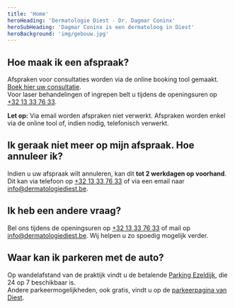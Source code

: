 ```yaml
---
title: 'Home'
heroHeading: 'Dermatologie Diest - Dr. Dagmar Coninx'
heroSubHeading: 'Dagmar Coninx is een dermatoloog in Diest'
heroBackground: 'img/gebouw.jpg'
---
```


## Hoe maak ik een afspraak?
Afspraken voor consultaties worden via de online booking tool gemaakt. [Boek hier uw consultatie](https://agenda.mediris.be/appointments?agenda=bfacbc6e-00f0-436f-83e7-049b756e9255).\
Voor laser behandelingen of ingrepen belt u tijdens de openingsuren op [+32 13 33 76 33](tel:+3213337633).

**Let op:** Via email worden afspraken niet verwerkt. Afspraken worden enkel via de online tool of, indien nodig, telefonisch verwerkt.

## Ik geraak niet meer op mijn afspraak. Hoe annuleer ik?
Indien u uw afspraak wilt annuleren, kan dit **tot 2 werkdagen op voorhand**.
Dit kan via telefoon op [+32 13 33 76 33](tel:+3213337633) of via een email naar <info@dermatologiediest.be>.

## Ik heb een andere vraag?
Bel ons tijdens de openingsuren op [+32 13 33 76 33](tel:+3213337633) of mail op <info@dermatologiediest.be>. Wij helpen u zo spoedig mogelijk verder.

## Waar kan ik parkeren met de auto?
Op wandelafstand van de praktijk vindt u de betalende [Parking Ezeldijk](https://www.indigoneo.be/nl/parkings?service=booking&assetIds=25218&search=Ezeldijk&searchText=Ezeldijk&latitude=50.98944&longitude=5.0579&vehicleType=car), 
die 24 op 7 beschikbaar is.\
Andere parkeermogelijkheden, ook gratis, vindt u op de [parkeerpagina van Diest](https://www.diest.be/parkeren).
